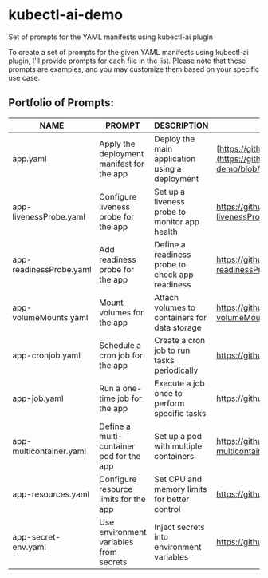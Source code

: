 # kubectl-ai-demo
Set of prompts for the YAML manifests using kubectl-ai plugin

To create a set of prompts for the given YAML manifests using kubectl-ai plugin, I'll provide prompts for each file in the list. Please note that these prompts are examples, and you may customize them based on your specific use case.

## Portfolio of Prompts:

| NAME                   | PROMPT                                   | DESCRIPTION                                   | EXAMPLE                                      |
|------------------------|------------------------------------------|-----------------------------------------------|----------------------------------------------|
| app.yaml               | Apply the deployment manifest for the app | Deploy the main application using a deployment | [https://github.com/ukrsite/kubectl-ai-demo/tree/main/yaml/app.yaml](https://github.com/ukrsite/kubectl-ai-demo/blob/4ac3888fc23b64a5db56c451d6ac0eb1e1c0781f/yaml%20/app.yaml)             |
| app-livenessProbe.yaml | Configure liveness probe for the app      | Set up a liveness probe to monitor app health | https://github.com/ukrsite/kubectl-ai-demo/tree/main/yaml/app-livenessProbe.yaml|
| app-readinessProbe.yaml| Add readiness probe for the app           | Define a readiness probe to check app readiness| https://github.com/ukrsite/kubectl-ai-demo/tree/main/yaml/app-readinessProbe.yaml|
| app-volumeMounts.yaml  | Mount volumes for the app                 | Attach volumes to containers for data storage  | https://github.com/ukrsite/kubectl-ai-demo/tree/main/yaml/app-volumeMounts.yaml  |
| app-cronjob.yaml       | Schedule a cron job for the app           | Create a cron job to run tasks periodically    | https://github.com/ukrsite/kubectl-ai-demo/tree/main/yaml/app-cronjob.yaml       |
| app-job.yaml           | Run a one-time job for the app            | Execute a job once to perform specific tasks   | https://github.com/ukrsite/kubectl-ai-demo/tree/main/yaml/app-job.yaml           |
| app-multicontainer.yaml| Define a multi-container pod for the app  | Set up a pod with multiple containers           | https://github.com/ukrsite/kubectl-ai-demo/tree/main/yaml/app-multicontainer.yaml|
| app-resources.yaml     | Configure resource limits for the app     | Set CPU and memory limits for better control   | https://github.com/ukrsite/kubectl-ai-demo/tree/main/yaml/app-resources.yaml    |
| app-secret-env.yaml    | Use environment variables from secrets    | Inject secrets into environment variables      | https://github.com/ukrsite/kubectl-ai-demo/tree/main/yaml/app-secret-env.yaml   |
